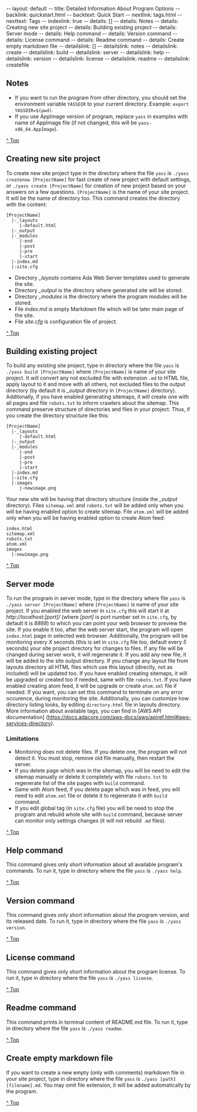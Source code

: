 -- layout: default
-- title: Detailed Information About Program Options
-- backlink: quickstart.html
-- backtext: Quick Start
-- nextlink: tags.html
-- nexttext: Tags
-- indexlink: true
-- details: []
-- details: Notes
-- details: Creating new site project
-- details: Building existing project
-- details: Server mode
-- details: Help command
-- details: Version command
-- details: License command
-- details: Readme command
-- details: Create empty markdown file
-- detailslink: []
-- detailslink: notes
-- detailslink: create
-- detailslink: build
-- detailslink: server
-- detailslink: help
-- detailslink: version
-- detailslink: license
-- detailslink: readme
-- detailslink: createfile
## <a name="notes"></a>Notes
* If you want to run the program from other directory, you should set the
  environment variable `YASSDIR` to your current directory. Example:
  `export YASSDIR=$(pwd)`.
* If you use AppImage version of program, replace `yass` in examples with
  name of AppImage file (if not changed, this will be `yass-x86_64.AppImage`).

<a href="#top">^ Top</a>

## <a name="create"></a>Creating new site project

To create new site project type in the directory where the file `yass` is
`./yass createnow [ProjectName]` for fast create of new project with default
settings, or `./yass create [ProjectName]` for creation of new project based
on your answers on a few questions. `[ProjectName]` is the name of your site
project. It will be the name of directory too. This command creates the
directory with the content:

    [ProjectName]
      |-_layouts
         |-default.html
      |-_output
      |-_modules
         |-end
         |-post
         |-pre
         |-start
      |-index.md
      |-site.cfg

* Directory *_layouts* contains Ada Web Server templates used to generate the
  site.
* Directory *_output* is the directory where generated site will be stored.
* Directory *_modules* is the directory where the program modules will be
  stored.
* File *index.md* is empty Markdown file which will be later main page of the
  site.
* File *site.cfg* is configuration file of project.

<a href="#top">^ Top</a>

## <a name="build"></a>Building existing project

To build any existing site project, type in directory where the file `yass`
is `./yass build [ProjectName]` where `[ProjectName]` is name of your site
project. It will convert any not excluded file with extension `.md` to
HTML file, apply layout to it and move with all others, not excluded files
to the output directory (by default it is *_output* directory in `[ProjectName]`
directory). Additonally, if you have enabled generating sitemaps, it will
create one with all pages and file `robots.txt` to inform crawlers about the
sitemap. This command preserve structure of directories and files in
your project. Thus, if you create the directory structure like this:

    [ProjectName]
      |-_layouts
         |-default.html
      |-_output
      |-_modules
         |-end
         |-post
         |-pre
         |-start
      |-index.md
      |-site.cfg
      |-images
         |-newimage.png

Your new site will be having that directory structure (inside the *_output*
directory). Files `sitemap.xml` and `robots.txt` will be added only when
you will be having enabled option to create sitemap. File `atom.xml` will
be added only when you will be having enabled option to create Atom feed:

    index.html
    sitemap.xml
    robots.txt
    atom.xml
    images
      |-newimage.png

<a href="#top">^ Top</a>

## <a name="server"></a>Server mode

To run the program in server mode, type in the directory where file `yass`
is `./yass server [ProjectName]` where `[ProjectName]` is name of your site
project. If you enabled the web server in `site.cfg` this will start it
at *http://localhost:[port]/* (where *[port]* is port number set in `site.cfg`,
by default it is *8888*) to which you can point your web browser to preview
the site. If you enable it too, after the web server start, the program will
open `index.html` page in selected web browser. Additionally, the program will
be monitoring every *X* seconds (this is set in `site.cfg` file too, default
every *5* seconds) your site project directory for changes to files. If any
file will be changed during server work, it will regenerate it. If you add any
new file, it will be added to the site output directory. If you change any
layout file from layouts directory all HTML files which use this layout
(directly, not as included) will be updated too. If you have enabled creating
sitemaps, it will be upgraded or created too if needed, same with file
`robots.txt`. If you have enabled creating atom feed, it will be upgrade or
create `atom.xml` file if needed. If you want, you can set this command to
terminate on any error occurence, during monitoring the site. Additionally,
you can customize how directory listing looks, by editing `directory.html`
file in layouts directory. More information about available tags, you can
find in [AWS API documentation]
(https://docs.adacore.com/aws-docs/aws/apiref.html#aws-services-directory).

### Limitations
* Monitoring does not delete files. If you delete one, the program will not
  detect it. You must stop, remove old file manually, then restart the server.
* If you delete page which was in the sitemap, you will be need to edit the
  sitemap manually or delete it completely with file `robots.txt` to
  regenerate list of the site pages with `build` command.
* Same with Atom feed, if you delete page which was in feed, you will need to
  edit `atom.xml` file or delete it to regenerate it with `build` command.
* If you edit global tag (in `site.cfg` file) you will be need to stop the
  program and rebuild whole site with `build` command, because server can
  monitor only settings changes (it will not rebuild `.md` files).

<a href="#top">^ Top</a>

## <a name="help"></a>Help command

This command gives only short information about all available program's
commands. To run it, type in directory where the file `yass` is `./yass help`.

<a href="#top">^ Top</a>

## <a name="version"></a>Version command

This command gives only short information about the program version, and its
released date. To run it, type in directory where the file `yass` is
`./yass version`.

<a href="#top">^ Top</a>

## <a name="license"></a>License command

This command gives only short information about the program license. To run
it, type in directory where the file `yass` is `./yass license`.

<a href="#top">^ Top</a>

## <a name="readme"></a>Readme command

This command prints in terminal content of README.md file. To run it, type in
directory where the file `yass` is `./yass readme`.

<a href="#top">^ Top</a>

## <a name="createfile"></a>Create empty markdown file

If you want to create a new empty (only with comments) markdown file in your
site project, type in directory where the file `yass` is
`./yass [path][filename].md`. You may omit file extension, it will be added
automatically by the program.

<a href="#top">^ Top</a>
